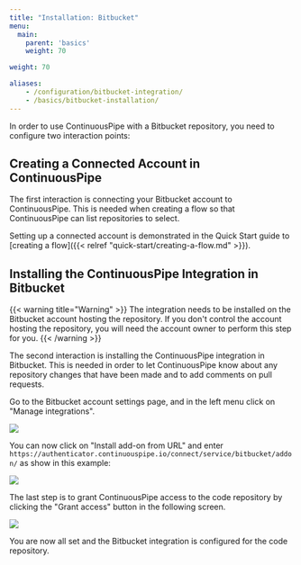 ```yaml
---
title: "Installation: Bitbucket"
menu:
  main:
    parent: 'basics'
    weight: 70

weight: 70

aliases:
    - /configuration/bitbucket-integration/
    - /basics/bitbucket-installation/
---
```

In order to use ContinuousPipe with a Bitbucket repository, you need to configure two interaction points: 

## Creating a Connected Account in ContinuousPipe

The first interaction is connecting your Bitbucket account to ContinuousPipe. This is needed when creating a flow so that ContinuousPipe can list repositories to select. 

Setting up a connected account is demonstrated in the Quick Start guide to [creating a flow]({{< relref "quick-start/creating-a-flow.md" >}}).

## Installing the ContinuousPipe Integration in Bitbucket

{{< warning title="Warning" >}}
The integration needs to be installed on the Bitbucket account hosting the repository. If you don't control the account hosting the repository, you will need the account owner to perform this step for you.
{{< /warning >}}

The second interaction is installing the ContinuousPipe integration in Bitbucket. This is needed in order to let ContinuousPipe know about any repository changes that have been made and to add comments on pull requests.

Go to the Bitbucket account settings page, and in the left menu click on "Manage integrations".

![](/images/basics/bitbucket-settings-menu.png)

You can now click on "Install add-on from URL" and enter `https://authenticator.continuouspipe.io/connect/service/bitbucket/addon/` as show in this example:

![](/images/basics/bitbucket-addon-install.png)

The last step is to grant ContinuousPipe access to the code repository by clicking the "Grant access" button in the following screen.

![](/images/basics/bitbucket-grant-access-popup.png)

You are now all set and the Bitbucket integration is configured for the code repository.